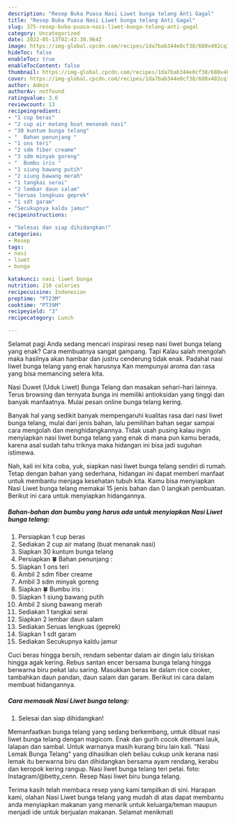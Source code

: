 ```yaml
---
description: "Resep Buka Puasa Nasi Liwet bunga telang Anti Gagal"
title: "Resep Buka Puasa Nasi Liwet bunga telang Anti Gagal"
slug: 375-resep-buka-puasa-nasi-liwet-bunga-telang-anti-gagal
category: Uncategorized
date: 2022-05-13T02:43:30.964Z
image: https://img-global.cpcdn.com/recipes/1da7bab344e0cf38/680x482cq70/nasi-liwet-bunga-telang-foto-resep-utama.jpg
hideToc: false
enableToc: true
enableTocContent: false
thumbnail: https://img-global.cpcdn.com/recipes/1da7bab344e0cf38/680x482cq70/nasi-liwet-bunga-telang-foto-resep-utama.jpg
cover: https://img-global.cpcdn.com/recipes/1da7bab344e0cf38/680x482cq70/nasi-liwet-bunga-telang-foto-resep-utama.jpg
author: Admin
authorAv: notfound
ratingvalue: 3.6
reviewcount: 13
recipeingredient:
- "1 cup beras"
- "2 cup air matang buat menanak nasi"
- "30 kuntum bunga telang"
- "  Bahan penunjang "
- "1 ons teri"
- "2 sdm fiber creame"
- "3 sdm minyak goreng"
- "  Bumbu iris "
- "1 siung bawang putih"
- "2 siung bawang merah"
- "1 tangkai serai"
- "2 lembar daun salam"
- "Seruas lengkuas geprek"
- "1 sdt garam"
- "Secukupnya kaldu jamur"
recipeinstructions:

- "Selesai dan siap dihidangkan!"
categories:
- Resep
tags:
- nasi
- liwet
- bunga

katakunci: nasi liwet bunga 
nutrition: 210 calories
recipecuisine: Indonesian
preptime: "PT23M"
cooktime: "PT39M"
recipeyield: "3"
recipecategory: Lunch

---
```



Selamat pagi Anda sedang mencari inspirasi resep nasi liwet bunga telang yang enak? Cara membuatnya sangat gampang. Tapi Kalau salah mengolah maka hasilnya akan hambar dan justru cenderung tidak enak. Padahal nasi liwet bunga telang yang enak harusnya Kan mempunyai aroma dan rasa yang bisa memancing selera kita.


Nasi Duwet (Uduk Liwet) Bunga Telang dan masakan sehari-hari lainnya. Terus browsing dan ternyata bunga ini memiliki antioksidan yang tinggi dan banyak manfaatnya. Mulai pesan online bunga telang kering.

Banyak hal yang sedikit banyak mempengaruhi kualitas rasa dari nasi liwet bunga telang, mulai dari jenis bahan, lalu pemilihan bahan segar sampai cara mengolah dan menghidangkannya. Tidak usah pusing kalau ingin menyiapkan nasi liwet bunga telang yang enak di mana pun kamu berada, karena asal sudah tahu triknya maka hidangan ini bisa jadi suguhan istimewa.


Nah, kali ini kita coba, yuk, siapkan nasi liwet bunga telang sendiri di rumah. Tetap dengan bahan yang sederhana, hidangan ini dapat memberi manfaat untuk membantu menjaga kesehatan tubuh kita. Kamu bisa menyiapkan Nasi Liwet bunga telang memakai 15 jenis bahan dan 0 langkah pembuatan. Berikut ini cara untuk menyiapkan hidangannya.

<!--inarticleads1-->

##### Bahan-bahan dan bumbu yang harus ada untuk menyiapkan Nasi Liwet bunga telang:

1. Persiapkan 1 cup beras
1. Sediakan 2 cup air matang (buat menanak nasi)
1. Siapkan 30 kuntum bunga telang
1. Persiapkan  🍀 Bahan penunjang :
1. Siapkan 1 ons teri
1. Ambil 2 sdm fiber creame
1. Ambil 3 sdm minyak goreng
1. Siapkan  🍀 Bumbu iris :
1. Siapkan 1 siung bawang putih
1. Ambil 2 siung bawang merah
1. Sediakan 1 tangkai serai
1. Siapkan 2 lembar daun salam
1. Sediakan Seruas lengkuas (geprek)
1. Siapkan 1 sdt garam
1. Sediakan Secukupnya kaldu jamur


Cuci beras hingga bersih, rendam sebentar dalam air dingin lalu tiriskan hingga agak kering. Rebus santan encer bersama bunga telang hingga berwarna biru pekat lalu saring. Masukkan beras ke dalam rice cooker, tambahkan daun pandan, daun salam dan garam. Berikut ini cara dalam membuat hidangannya. 

<!--inarticleads2-->

##### Cara memasak Nasi Liwet bunga telang:


1. Selesai dan siap dihidangkan!

Memanfaatkan bunga telang yang sedang berkembang, untuk dibuat nasi liwet bunga telang dengan magicom. Enak dan gurih cocok ditemani lauk, lalapan dan sambal. Untuk warnanya masih kurang biru lain kali. &#34;Nasi Lemak Bunga Telang&#34; yang dihasilkan oleh beliau cukup unik kerana nasi lemak itu berwarna biru dan dihidangkan bersama ayam rendang, kerabu dan keropok kering rangup. Nasi liwet bunga telang teri petai. foto: Instagram/@betty_cenn. Resep Nasi liwet biru bunga telang. 

Terima kasih telah membaca resep yang kami tampilkan di sini. Harapan kami, olahan Nasi Liwet bunga telang yang mudah di atas dapat membantu anda menyiapkan makanan yang menarik untuk keluarga/teman maupun menjadi ide untuk berjualan makanan. Selamat menikmati
